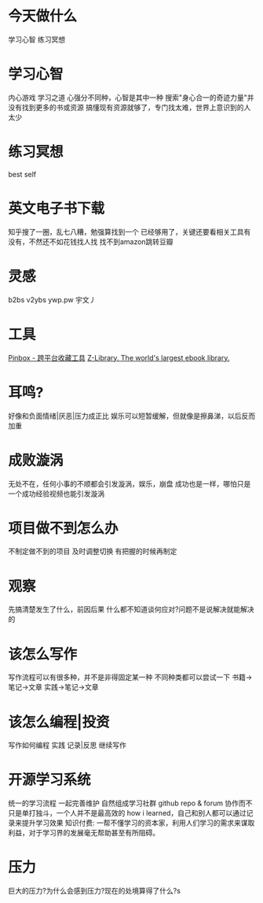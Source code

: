 # 今天做什么
学习心智 练习冥想
# 学习心智
内心游戏 学习之道
心强分不同种，心智是其中一种
搜索"身心合一的奇迹力量"并没有找到更多的书或资源
搞懂现有资源就够了，专门找太难，世界上意识到的人太少
# 练习冥想
best self
# 英文电子书下载
知乎搜了一圈，乱七八糟，勉强算找到一个
已经够用了，关键还要看相关工具有没有，不然还不如花钱找人找
找不到amazon跳转豆瓣
# 灵感
b2bs v2ybs
ywp.pw 宇文丿
# 工具
[Pinbox - 跨平台收藏工具](https://withpinbox.com/)
[Z-Library. The world's largest ebook library.](https://z-lib.org/)
# 耳鸣?
好像和负面情绪|厌恶|压力成正比
娱乐可以短暂缓解，但就像是擦鼻涕，以后反而加重
# 成败漩涡
无处不在，任何小事的不顺都会引发漩涡，娱乐，崩盘
成功也是一样，哪怕只是一个成功经验视频也能引发漩涡
# 项目做不到怎么办
不制定做不到的项目
及时调整切换
有把握的时候再制定
# 观察
先搞清楚发生了什么，前因后果
什么都不知道谈何应对?问题不是说解决就能解决的
# 该怎么写作
写作流程可以有很多种，并不是非得固定某一种
不同种类都可以尝试一下
书籍→笔记→文章
实践→笔记→文章
# 该怎么编程|投资
写作如何编程
实践
记录|反思
继续写作
# 开源学习系统
统一的学习流程
一起完善维护
自然组成学习社群
github repo & forum
协作而不只是单打独斗，一个人并不是最高效的
how i learned，自己和别人都可以通过记录来提升学习效果
知识付费: 一帮不懂学习的资本家，利用人们学习的需求来谋取利益，对于学习界的发展毫无帮助甚至有所阻碍。

# 压力
巨大的压力?为什么会感到压力?现在的处境算得了什么?s